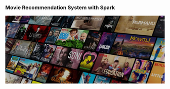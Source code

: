 ### Movie Recommendation System with Spark


![alt tag](https://github.com/carlosbenavidez9507/Movie_recommendation_system/blob/main/Imagenes/netflix_movies_cover.jpg)

